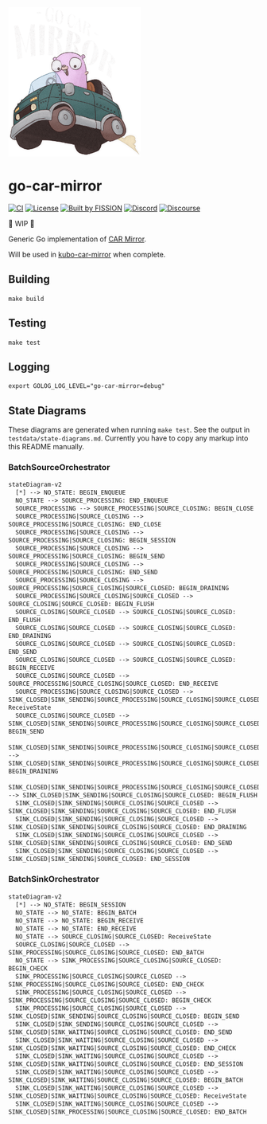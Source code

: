 <img src="https://raw.githubusercontent.com/fission-codes/go-car-mirror/main/assets/logo.png" alt="go-car-mirror Logo" height="300"></img>

# go-car-mirror

[![CI](https://github.com/fission-codes/go-car-mirror/actions/workflows/main.yml/badge.svg)](https://github.com/fission-codes/go-car-mirror/actions/workflows/main.yml)
[![License](https://img.shields.io/badge/License-Apache%202.0-blue.svg)](https://github.com/fission-codes/blob/master/LICENSE)
[![Built by FISSION](https://img.shields.io/badge/⌘-Built_by_FISSION-purple.svg)](https://fission.codes)
[![Discord](https://img.shields.io/discord/478735028319158273.svg)](https://discord.gg/zAQBDEq)
[![Discourse](https://img.shields.io/discourse/https/talk.fission.codes/topics)](https://talk.fission.codes)

🚧 WIP 🚧

Generic Go implementation of [CAR Mirror](https://github.com/fission-codes/spec/tree/main/car-pool).

Will be used in [kubo-car-mirror](https://github.com/fission-codes/kubo-car-mirror) when complete.

## Building

```
make build
```

## Testing

```
make test
```

## Logging

```
export GOLOG_LOG_LEVEL="go-car-mirror=debug"
```


## State Diagrams

These diagrams are generated when running `make test`.  See the output in `testdata/state-diagrams.md`.  Currently you have to copy any markup into this README manually.

### BatchSourceOrchestrator

```mermaid
stateDiagram-v2
  [*] --> NO_STATE: BEGIN_ENQUEUE
  NO_STATE --> SOURCE_PROCESSING: END_ENQUEUE
  SOURCE_PROCESSING --> SOURCE_PROCESSING|SOURCE_CLOSING: BEGIN_CLOSE
  SOURCE_PROCESSING|SOURCE_CLOSING --> SOURCE_PROCESSING|SOURCE_CLOSING: END_CLOSE
  SOURCE_PROCESSING|SOURCE_CLOSING --> SOURCE_PROCESSING|SOURCE_CLOSING: BEGIN_SESSION
  SOURCE_PROCESSING|SOURCE_CLOSING --> SOURCE_PROCESSING|SOURCE_CLOSING: BEGIN_SEND
  SOURCE_PROCESSING|SOURCE_CLOSING --> SOURCE_PROCESSING|SOURCE_CLOSING: END_SEND
  SOURCE_PROCESSING|SOURCE_CLOSING --> SOURCE_PROCESSING|SOURCE_CLOSING|SOURCE_CLOSED: BEGIN_DRAINING
  SOURCE_PROCESSING|SOURCE_CLOSING|SOURCE_CLOSED --> SOURCE_CLOSING|SOURCE_CLOSED: BEGIN_FLUSH
  SOURCE_CLOSING|SOURCE_CLOSED --> SOURCE_CLOSING|SOURCE_CLOSED: END_FLUSH
  SOURCE_CLOSING|SOURCE_CLOSED --> SOURCE_CLOSING|SOURCE_CLOSED: END_DRAINING
  SOURCE_CLOSING|SOURCE_CLOSED --> SOURCE_CLOSING|SOURCE_CLOSED: END_SEND
  SOURCE_CLOSING|SOURCE_CLOSED --> SOURCE_CLOSING|SOURCE_CLOSED: BEGIN_RECEIVE
  SOURCE_CLOSING|SOURCE_CLOSED --> SOURCE_PROCESSING|SOURCE_CLOSING|SOURCE_CLOSED: END_RECEIVE
  SOURCE_PROCESSING|SOURCE_CLOSING|SOURCE_CLOSED --> SINK_CLOSED|SINK_SENDING|SOURCE_PROCESSING|SOURCE_CLOSING|SOURCE_CLOSED: ReceiveState
  SOURCE_CLOSING|SOURCE_CLOSED --> SINK_CLOSED|SINK_SENDING|SOURCE_PROCESSING|SOURCE_CLOSING|SOURCE_CLOSED: BEGIN_SEND
  SINK_CLOSED|SINK_SENDING|SOURCE_PROCESSING|SOURCE_CLOSING|SOURCE_CLOSED --> SINK_CLOSED|SINK_SENDING|SOURCE_PROCESSING|SOURCE_CLOSING|SOURCE_CLOSED: BEGIN_DRAINING
  SINK_CLOSED|SINK_SENDING|SOURCE_PROCESSING|SOURCE_CLOSING|SOURCE_CLOSED --> SINK_CLOSED|SINK_SENDING|SOURCE_CLOSING|SOURCE_CLOSED: BEGIN_FLUSH
  SINK_CLOSED|SINK_SENDING|SOURCE_CLOSING|SOURCE_CLOSED --> SINK_CLOSED|SINK_SENDING|SOURCE_CLOSING|SOURCE_CLOSED: END_FLUSH
  SINK_CLOSED|SINK_SENDING|SOURCE_CLOSING|SOURCE_CLOSED --> SINK_CLOSED|SINK_SENDING|SOURCE_CLOSING|SOURCE_CLOSED: END_DRAINING
  SINK_CLOSED|SINK_SENDING|SOURCE_CLOSING|SOURCE_CLOSED --> SINK_CLOSED|SINK_SENDING|SOURCE_CLOSING|SOURCE_CLOSED: END_SEND
  SINK_CLOSED|SINK_SENDING|SOURCE_CLOSING|SOURCE_CLOSED --> SINK_CLOSED|SINK_SENDING|SOURCE_CLOSED: END_SESSION
```

### BatchSinkOrchestrator

```mermaid
stateDiagram-v2
  [*] --> NO_STATE: BEGIN_SESSION
  NO_STATE --> NO_STATE: BEGIN_BATCH
  NO_STATE --> NO_STATE: BEGIN_RECEIVE
  NO_STATE --> NO_STATE: END_RECEIVE
  NO_STATE --> SOURCE_CLOSING|SOURCE_CLOSED: ReceiveState
  SOURCE_CLOSING|SOURCE_CLOSED --> SINK_PROCESSING|SOURCE_CLOSING|SOURCE_CLOSED: END_BATCH
  NO_STATE --> SINK_PROCESSING|SOURCE_CLOSING|SOURCE_CLOSED: BEGIN_CHECK
  SINK_PROCESSING|SOURCE_CLOSING|SOURCE_CLOSED --> SINK_PROCESSING|SOURCE_CLOSING|SOURCE_CLOSED: END_CHECK
  SINK_PROCESSING|SOURCE_CLOSING|SOURCE_CLOSED --> SINK_PROCESSING|SOURCE_CLOSING|SOURCE_CLOSED: BEGIN_CHECK
  SINK_PROCESSING|SOURCE_CLOSING|SOURCE_CLOSED --> SINK_CLOSED|SINK_SENDING|SOURCE_CLOSING|SOURCE_CLOSED: BEGIN_SEND
  SINK_CLOSED|SINK_SENDING|SOURCE_CLOSING|SOURCE_CLOSED --> SINK_CLOSED|SINK_WAITING|SOURCE_CLOSING|SOURCE_CLOSED: END_SEND
  SINK_CLOSED|SINK_WAITING|SOURCE_CLOSING|SOURCE_CLOSED --> SINK_CLOSED|SINK_WAITING|SOURCE_CLOSING|SOURCE_CLOSED: END_CHECK
  SINK_CLOSED|SINK_WAITING|SOURCE_CLOSING|SOURCE_CLOSED --> SINK_CLOSED|SINK_WAITING|SOURCE_CLOSING|SOURCE_CLOSED: END_SESSION
  SINK_CLOSED|SINK_WAITING|SOURCE_CLOSING|SOURCE_CLOSED --> SINK_CLOSED|SINK_WAITING|SOURCE_CLOSING|SOURCE_CLOSED: BEGIN_BATCH
  SINK_CLOSED|SINK_WAITING|SOURCE_CLOSING|SOURCE_CLOSED --> SINK_CLOSED|SINK_WAITING|SOURCE_CLOSING|SOURCE_CLOSED: ReceiveState
  SINK_CLOSED|SINK_WAITING|SOURCE_CLOSING|SOURCE_CLOSED --> SINK_CLOSED|SINK_PROCESSING|SOURCE_CLOSING|SOURCE_CLOSED: END_BATCH
```
